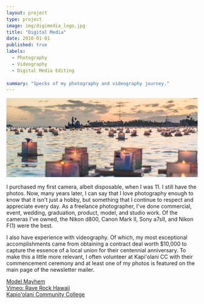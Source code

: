 ```yaml
---
layout: project
type: project
image: img/digimedia_logo.jpg
title: "Digital Media"
date: 2010-01-01
published: true
labels:
  - Photography
  - Videography
  - Digital Media Editing

summary: "Specks of my photography and videography journey."
---
```


<img class="img-fluid" src="/img/digimedia_photo.jpg">

I purchased my first camera, albeit disposable, when I was 11. I still have the photos. Now, many years later, I can say that I love photography enough to know that it isn't just a hobby, but something that I continue to respect and appreciate every day. As a freelance photographer, I've done commercial, event, wedding, graduation, product, model, and studio work. Of the cameras I've owned, the Nikon d800, Canon Mark II, Sony a7sII, and Nikon F(1) were the best.

I also have experience with videography. Of which, my most exceptional accomplishments came from obtaining a contract deal worth $10,000 to capture the essence of a local union for their centennial anniversary. To make this a little more relevant, I often volunteer at Kapi'olani CC with their commencement ceremony and at least one of my photos is featured on the main page of the newsletter mailer.

<a href="https://www.modelmayhem.com/2928055">Model Mayhem</a><br>
<a href="https://vimeo.com/theraverock">Vimeo: Rave Rock Hawaii</a><br>
<a href="https://kapiolanicc.smugmug.com/Commencement/2023-Fall-Commencement">Kapio'olani Community College</a><br>

 
